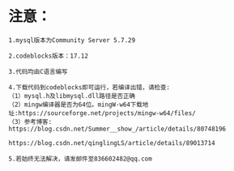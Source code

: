 注意：
====
    1.mysql版本为Community Server 5.7.29
    
    2.codeblocks版本：17.12
    
    3.代码均由C语言编写
    
    4.下载代码到codeblocks即可运行，若编译出错，请检查:
    （1）mysql.h及libmysql.dll路径是否正确
    （2）mingw编译器是否为64位。mingW-w64下载地址:https://sourceforge.net/projects/mingw-w64/files/
    （3）参考博客: https://blog.csdn.net/Summer__show_/article/details/80748196
                  https://blog.csdn.net/qinglingLS/article/details/89013714
    
    5.若始终无法解决，请发邮件至836602482@qq.com
